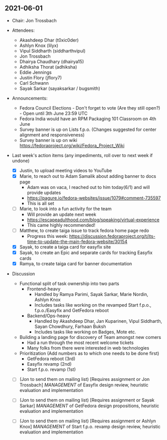 ## 2021-06-01

* Chair: Jon Trossbach

* Attendees:
    * Akashdeep Dhar (t0xic0der)
    * Ashlyn Knox (lilyx)
    * Vipul Siddharth (siddharthvipul)
    * Jon Trossbach
    * Dhairya Chaudhary (dhairya15)
    * Adhiksha Thorat (adhiksha)
    * Eddie Jennings
    * Justin Flory (jflory7)
    * Carl Schwann
    * Sayak Sarkar (sayaksarkar / bugsmith)

* Announcements:
    * Fedora Council Elections - Don't forget to vote (Are they still open?) - Open until 3th June 23:59 UTC
    * Fedora India would have an RPM Packaging 101 Classroom on 4th June
    * Survey banner is up on Lists f.p.o. (Changes suggested for center alignment and responsiveness)
    * Survey banner is up on wiki https://fedoraproject.org/wiki/Fedora_Project_Wiki

* Last week's action items (any impediments, roll over to next week if undone)
    * [x] Justin, to upload meeting videos to YouTube
    * [X] Marie, to reach out to Adam Samalik about adding banner to docs page
        * Adam was on vaca, I reached out to him today(6/1) and will provide updates
        * https://pagure.io/fedora-websites/issue/1079#comment-735597
        * This is all set
    * [ ] Marie, to look into a fun activity for the team 
        * Will provide an update next week
        * https://escapeadulthood.com/blog/speaking/virtual-experience
        * This came highly recommended!
    * [ ] Matthew, to create taiga issue to track fedora home page redo
        * Progress this week: https://discussion.fedoraproject.org/t/its-time-to-update-the-main-fedora-website/30154
    * [x] Sayak, to create a taiga card for easyfix site
    * [x] Sayak, to create an Epic and separate cards for tracking Easyfix cards
    * [x] Ramya, to create taiga card for banner documentation

* Discussion
    * Functional split of task ownership into two parts
        * Frontend-heavy
            * Handled by Ramya Parimi, Sayak Sarkar, Marie Nordin, Ashlyn Knox
            * Includes tasks like working on the revamped Start f.p.o., f.p.o./Easyfix and GetFedora reboot
        * Backend/Ops-heavy
            * Handled by Akashdeep Dhar, Jan Kuparinen, Vipul Siddharth, Sayan Chowdhury, Farhaan Buksh
            * Includes tasks like working on Badges, Mote etc.
    * Building a landing page for discovery of Team amongst new comers
        * Had a run through the most recent welcome tickets
        * Many folks from there were interested in web technologies
    * Prioritization (Add numbers as to which one needs to be done first)
        * GetFedora reboot (3rd)
        * Easyfix revamp (2nd)
        * Start f.p.o. revamp (1st)
    * [ ] (Jon to send them on mailing list) [Requires assignment or Jon Trossbach] _MANAGEMENT_ of Easyfix design review, heuristic evaluation and implementation
    * [ ] (Jon to send them on mailing list) [Requires assignment or Sayak Sarkar] _MANAGEMENT_ of GetFedora design propositions, heuristic evaluation and implementation
    * [ ] (Jon to send them on mailing list) [Requires assignment or Ashlyn Knox] _MANAGEMENT_ of Start f.p.o. revamp design review, heuristic evaluation and implementation

